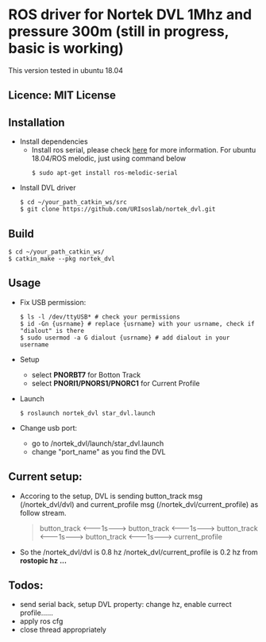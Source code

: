 # ROS driver for Nortek DVL 1Mhz and pressure 300m (still in progress, basic is working)
This version tested in ubuntu 18.04

## Licence: MIT License

## Installation
- Install dependencies
    - Install ros serial, please check [here](http://wiki.ros.org/serial) for more information. For ubuntu 18.04/ROS melodic, just using command below  
        ```
        $ sudo apt-get install ros-melodic-serial 

        ```
- Install DVL driver
    ```
    $ cd ~/your_path_catkin_ws/src
    $ git clone https://github.com/URIsoslab/nortek_dvl.git
    ```

## Build
```
$ cd ~/your_path_catkin_ws/
$ catkin_make --pkg nortek_dvl
```

## Usage
- Fix USB permission: 
    ```shell
    $ ls -l /dev/ttyUSB* # check your permissions
    $ id -Gn {usrname} # replace {usrname} with your usrname, check if "dialout" is there
    $ sudo usermod -a G dialout {usrname} # add dialout in your username
    ```
- Setup
    - select **PNORBT7** for Botton Track
    - select **PNORI1/PNORS1/PNORC1** for Current Profile

- Launch
    ```shell
    $ roslaunch nortek_dvl star_dvl.launch
    ```

- Change usb port: 
    - go to /nortek_dvl/launch/star_dvl.launch
    - change "port_name" as you find the DVL

## Current setup:

- Accoring to the setup, DVL is sending button_track msg (/nortek_dvl/dvl) and current_profile msg (/nortek_dvl/current_profile) as follow stream.

    >button_track <---1s---> button_track <---1s---> button_track <---1s---> button_track <---1s---> current_profile
- So the /nortek_dvl/dvl is 0.8 hz  /nortek_dvl/current_profile is 0.2 hz from **rostopic hz ...**


## Todos:

- send serial back, setup DVL property: change hz, enable currect profile......
- apply ros cfg
- close thread appropriately  
